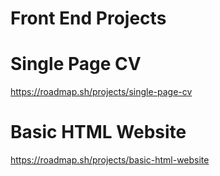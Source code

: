 # Front End Projects

# Single Page CV
https://roadmap.sh/projects/single-page-cv

# Basic HTML Website
https://roadmap.sh/projects/basic-html-website

